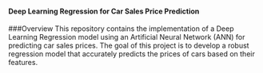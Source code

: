 #### Deep Learning Regression for Car Sales Price Prediction

###Overview
This repository contains the implementation of a Deep Learning Regression model using an Artificial Neural Network (ANN) for predicting car sales prices. The goal of this project is to develop a robust regression model that accurately predicts the prices of cars based on their features.
